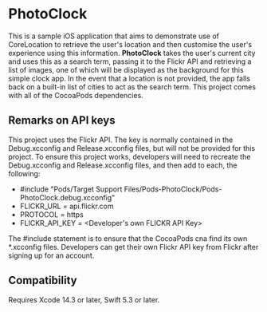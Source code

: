 # PhotoClock

This is a sample iOS application that aims to demonstrate use of CoreLocation to retrieve the user's location and then customise the user's experience using this information. **PhotoClock** takes the user's current city and uses this as a search term, passing it to the Flickr API and retrieving a list of images, one of which will be displayed as the background for this simple clock app. In the event that a location is not provided, the app falls back on a built-in list of cities to act as the search term. This project comes with all of the CocoaPods dependencies.

## Remarks on API keys

This project uses the Flickr API. The key is normally contained in the Debug.xcconfig and Release.xcconfig files, but will not be provided for this project. To ensure this project works, developers will need to recreate the Debug.xcconfig and Release.xcconfig files, and then add to each, the following:

- #include "Pods/Target Support Files/Pods-PhotoClock/Pods-PhotoClock.debug.xcconfig"
- FLICKR_URL = api.flickr.com
- PROTOCOL = https
- FLICKR_API_KEY = <Developer's own FLICKR API Key>

The #include statement is to ensure that the CocoaPods cna find its own *.xcconfig files. Developers can get their own Flickr API key from Flickr after signing up for an account.

## Compatibility

Requires Xcode 14.3 or later, Swift 5.3 or later.

